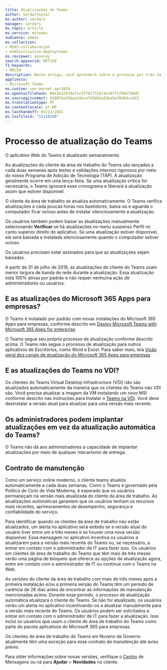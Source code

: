 ```yaml
---
title: Atualizações do Teams
author: SerdarSoysal
ms.author: serdars
manager: serdars
ms.topic: article
ms.service: msteams
audience: admin
ms.collection:
- M365-collaboration
- m365initiative-deployteams
ms.reviewer: annaray
search.appverid: MET150
f1.keywords:
- NOCSH
description: Neste artigo, você aprenderá sobre o processo por trás da atualização do cliente de área de trabalho do Microsoft Teams.
appliesto:
- Microsoft Teams
ms.custom: seo-marvel-apr2020
ms.openlocfilehash: 68e26325f4efcc5ffd7731b73e397f1f96579dd5
ms.sourcegitcommit: 01087be29daa3abce7d3b03a55ba5ef8db4ca161
ms.translationtype: MT
ms.contentlocale: pt-BR
ms.lasthandoff: 03/23/2021
ms.locfileid: "51119240"
---
```

# <a name="teams-update-process"></a>Processo de atualização do Teams

O aplicativo Web do Teams é atualizado semanalmente.

As atualizações do cliente da área de trabalho do Teams são lançadas a cada duas semanas após testes e validações internos rigorosos por meio do nosso Programa de Adoção de Tecnologia (TAP). A atualização geralmente ocorre em uma terça-feira. Se uma atualização crítica for necessária, o Teams ignorará esse cronograma e liberará a atualização assim que estiver disponível.

O cliente da área de trabalho se atualiza automaticamente. O Teams verifica atualizações a cada poucas horas nos bastidores, baixa-as e aguarda o computador ficar ocioso antes de instalar silenciosamente a atualização.

Os usuários também podem baixar as atualizações manualmente selecionando **Verificar** se há atualizações no menu suspenso Perfil no canto superior direito do aplicativo.  Se uma atualização estiver disponível, ela será baixada e instalada silenciosamente quando o computador estiver ocioso.

Os usuários precisam estar assinados para que as atualizações sejam baixadas.

A partir de 31 de julho de 2019, as atualizações de cliente do Teams usam menor largura de banda de rede durante a atualização. Essa atualização está 100% ativas por padrão e não requer nenhuma ação de administradores ou usuários.

## <a name="what-about-updates-to-microsoft-365-apps-for-enterprise"></a>E as atualizações do Microsoft 365 Apps para empresas?

O Teams é instalado por padrão com novas instalações do Microsoft 365 Apps para empresas, conforme descrito em [Deploy Microsoft Teams with Microsoft 365 Apps for enterprise](/DeployOffice/teams-install).

O Teams segue seu próprio processo de atualização conforme descrito acima. O Teams não segue o processo de atualização para outros aplicativos de Escritórios, como Word e Excel. Para saber mais, leia [Visão geral dos canais de atualização do Microsoft 365 Apps para empresas](/DeployOffice/overview-of-update-channels-for-office-365-proplus)

## <a name="what-about-updates-to-teams-on-vdi"></a>E as atualizações do Teams no VDI?


Os clientes do Teams Virtual Desktop Infrastructure (VDI) não são atualizados automaticamente da maneira que os clientes do Teams não VDI são. Você precisa atualizar a imagem da VM instalando um novo MSI conforme descrito nas instruções para Instalar o [Teams na VDI](teams-for-vdi.md). Você deve desinstalar a versão atual para atualizar para uma versão mais recente.

## <a name="can-admins-deploy-updates-instead-of-teams-auto-updating"></a>Os administradores podem implantar atualizações em vez da atualização automática do Teams?

O Teams não dá aos administradores a capacidade de implantar atualizações por meio de qualquer mecanismo de entrega.

## <a name="servicing-agreement"></a>Contrato de manutenção

Como um serviço online moderno, o cliente teams atualiza automaticamente a cada duas semanas. Como o Teams é governado pela Política de Ciclo de Vida Moderna, é esperado que os usuários permaneçam na versão mais atualizada do cliente da área de trabalho. As atualizações automáticas garantem que os usuários tenham os recursos mais recentes, aprimoramentos de desempenho, segurança e confiabilidade do serviço.

Para identificar quando os clientes da área de trabalho não estão atualizados, um alerta no aplicativo será exibido se a versão atual do usuário tiver entre um e três meses e se houver uma nova versão disponível. Essa mensagem no aplicativo incentiva os usuários a atualizarem para a versão mais recente do Teams ou, se necessário, a entrar em contato com o administrador de IT para fazer isso. Os usuários em clientes de área de trabalho do Teams que têm mais de três meses verão uma página de bloqueio que oferece as opções de atualização agora, entre em contato com o administrador de IT ou continue com o Teams na Web.

As versões do cliente da área de trabalho com mais de três meses após a primeira instalação e/ou a primeira versão do Teams têm um período de carência de 28 dias antes de encontrar as informações de manutenção mencionadas acima. Durante esse período, o processo de atualização automática atualizará o cliente do Teams. Se não for atualizado, os usuários verão um alerta no aplicativo incentivando-os a atualizar manualmente para a versão mais recente do Teams. Os usuários podem ser solicitados a entrar em contato com o administrador de IT para fazer a atualização. Isso inclui os usuários que usam o cliente de área de trabalho do Teams como parte do pacote aplicativos do Microsoft 365 para empresas.

Os clientes de área de trabalho do Teams em Nuvens de Governo atualmente têm uma exceção para esse contrato de manutenção até aviso prévio.

Para obter informações sobre novas versões, verifique o [Centro](https://admin.microsoft.com/AdminPortal/Home#/MessageCenter) de Mensagens ou vá para **Ajudar**  >  **Novidades** no cliente.
